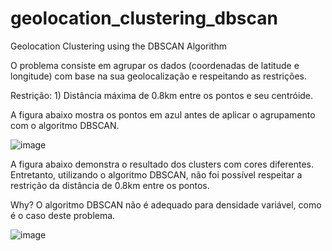 # geolocation_clustering_dbscan
Geolocation Clustering using the DBSCAN Algorithm

O problema consiste em agrupar os dados (coordenadas de latitude e longitude) com base na sua geolocalização e respeitando as restrições.

Restrição: 1) Distância máxima de 0.8km entre os pontos e seu centróide.

A figura abaixo mostra os pontos em azul antes de aplicar o agrupamento com o algoritmo DBSCAN.

![image](https://user-images.githubusercontent.com/18504119/120047713-9e5c4900-bfeb-11eb-8fc3-3af8911081b7.png)

A figura abaixo demonstra o resultado dos clusters com cores diferentes.
Entretanto, utilizando o algoritmo DBSCAN, não foi possível respeitar a restrição da distância de 0.8km entre os pontos.

Why? O algoritmo DBSCAN não é adequado para densidade variável, como é o caso deste problema.

![image](https://user-images.githubusercontent.com/18504119/120853204-abc88480-c551-11eb-9d2c-efdbae99ff87.png)
